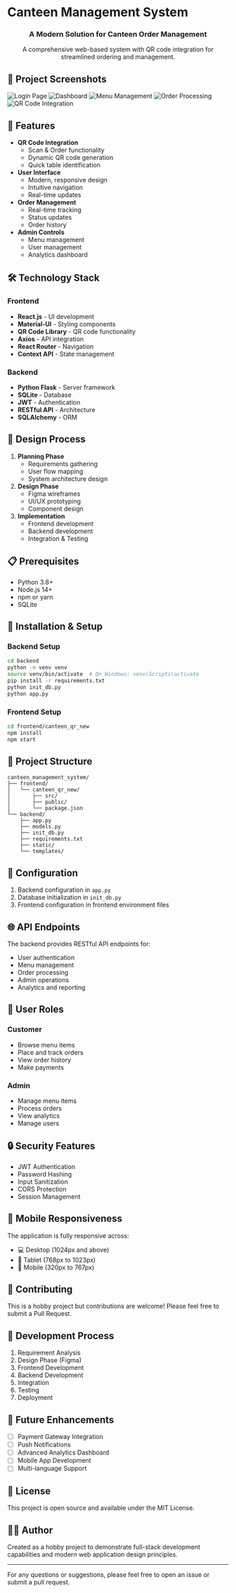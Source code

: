 # Canteen Management System

<div align="center">
  <h3>A Modern Solution for Canteen Order Management</h3>
  <p>A comprehensive web-based system with QR code integration for streamlined ordering and management.</p>
</div>

## 📸 Project Screenshots

![Login Page](screenshots/login.png)
![Dashboard](screenshots/dashboard.png)
![Menu Management](screenshots/menu.png)
![Order Processing](screenshots/orders.png)
![QR Code Integration](screenshots/qr-code.png)

## 🌟 Features

- **QR Code Integration**
  - Scan & Order functionality
  - Dynamic QR code generation
  - Quick table identification
- **User Interface**
  - Modern, responsive design
  - Intuitive navigation
  - Real-time updates
- **Order Management**
  - Real-time tracking
  - Status updates
  - Order history
- **Admin Controls**
  - Menu management
  - User management
  - Analytics dashboard

## 🛠️ Technology Stack

### Frontend
- **React.js** - UI development
- **Material-UI** - Styling components
- **QR Code Library** - QR code functionality
- **Axios** - API integration
- **React Router** - Navigation
- **Context API** - State management

### Backend
- **Python Flask** - Server framework
- **SQLite** - Database
- **JWT** - Authentication
- **RESTful API** - Architecture
- **SQLAlchemy** - ORM

## 🎨 Design Process

1. **Planning Phase**
   - Requirements gathering
   - User flow mapping
   - System architecture design
2. **Design Phase**
   - Figma wireframes
   - UI/UX prototyping
   - Component design
3. **Implementation**
   - Frontend development
   - Backend development
   - Integration & Testing

## 📋 Prerequisites

- Python 3.8+
- Node.js 14+
- npm or yarn
- SQLite

## 🚀 Installation & Setup

### Backend Setup
```bash
cd backend
python -m venv venv
source venv/bin/activate  # On Windows: venv\Scripts\activate
pip install -r requirements.txt
python init_db.py
python app.py
```

### Frontend Setup
```bash
cd frontend/canteen_qr_new
npm install
npm start
```

## 📁 Project Structure

```
canteen_management_system/
├── frontend/
│   └── canteen_qr_new/
│       ├── src/
│       ├── public/
│       └── package.json
└── backend/
    ├── app.py
    ├── models.py
    ├── init_db.py
    ├── requirements.txt
    ├── static/
    └── templates/
```

## 🔧 Configuration

1. Backend configuration in `app.py`
2. Database initialization in `init_db.py`
3. Frontend configuration in frontend environment files

## 🌐 API Endpoints

The backend provides RESTful API endpoints for:
- User authentication
- Menu management
- Order processing
- Admin operations
- Analytics and reporting

## 👥 User Roles

### Customer
- Browse menu items
- Place and track orders
- View order history
- Make payments

### Admin
- Manage menu items
- Process orders
- View analytics
- Manage users

## 🔒 Security Features

- JWT Authentication
- Password Hashing
- Input Sanitization
- CORS Protection
- Session Management

## 📱 Mobile Responsiveness

The application is fully responsive across:
- 💻 Desktop (1024px and above)
- 📱 Tablet (768px to 1023px)
- 📱 Mobile (320px to 767px)

## 🤝 Contributing

This is a hobby project but contributions are welcome! Please feel free to submit a Pull Request.

## 📝 Development Process

1. Requirement Analysis
2. Design Phase (Figma)
3. Frontend Development
4. Backend Development
5. Integration
6. Testing
7. Deployment

## 🚀 Future Enhancements

- [ ] Payment Gateway Integration
- [ ] Push Notifications
- [ ] Advanced Analytics Dashboard
- [ ] Mobile App Development
- [ ] Multi-language Support

## 📄 License

This project is open source and available under the MIT License.

## 👨‍💻 Author

Created as a hobby project to demonstrate full-stack development capabilities and modern web application design principles.

---

For any questions or suggestions, please feel free to open an issue or submit a pull request.

